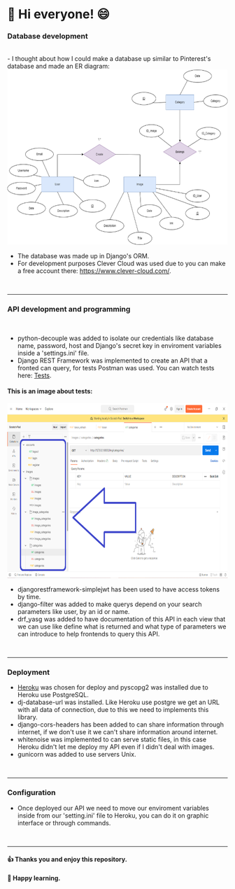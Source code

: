# 👋 Hi everyone! :smile:

### Database development
<br>
- I thought about how I could make a database up similar to Pinterest's database and made an ER diagram:
<img src="https://github.com/RicardoRobledo/calling-art-backend/blob/main/diagrams/calling-art-er-diagram.png" width="700" height="400">
<br>


- The database was made up in Django's ORM.
- For development purposes Clever Cloud was used due to you can make a free account there: https://www.clever-cloud.com/.

<br>
<hr>

### API development and programming
<br>

- python-decouple was added to isolate our credentials like database name, password, host and Django's secret key in enviroment variables inside a 'settings.ini' file.
- Django REST Framework was implemented to create an API that a fronted can query, for tests Postman was used. You can watch tests here: [Tests](https://github.com/RicardoRobledo/calling-art-backend/tree/main/postman_tests).

#### This is an image about tests:
<img src="https://github.com/RicardoRobledo/calling-art-backend/blob/main/postman_tests/tests.png" width="700" height="400">

<br>

- djangorestframework-simplejwt has been used to have access tokens by time. 
- django-filter was added to make querys depend on your search parameters like user, by an id or name.
- drf_yasg was added to have documentation of this API in each view that we can use like define what is returned and what type of parameters we can introduce to help frontends to query this API.

<br>
<hr>

### Deployment

- [Heroku](https://www.heroku.com/) was chosen for deploy and pyscopg2 was installed due to Heroku use PostgreSQL.
- dj-database-url was installed. Like Heroku use postgre we get an URL with all data of connection, due to this we need to implements this library.
- django-cors-headers has been added to can share information through internet, if we don't use it we can't share information around internet.
- whitenoise was implemented to can serve static files, in this case Heroku didn't let me deploy my API even if I didn't deal with images.
- gunicorn was added to use servers Unix.

<br>
<hr>

### Configuration

- Once deployed our API we need to move our enviroment variables inside from our 'setting.ini' file to Heroku, you can do it on graphic interface or through commands.

<br>
<hr>

#### :thumbsup: Thanks you and enjoy this repository.
#### :clap: Happy learning.
